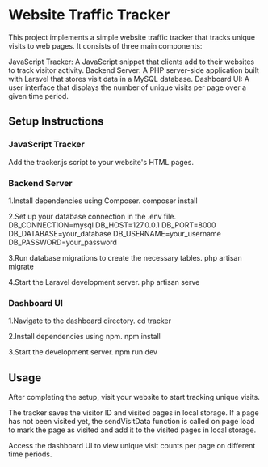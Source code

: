 # Website Traffic Tracker

This project implements a simple website traffic tracker that tracks unique visits to web pages. It consists of three main components:

JavaScript Tracker: A JavaScript snippet that clients add to their websites to track visitor activity.
Backend Server: A PHP server-side application built with Laravel that stores visit data in a MySQL database.
Dashboard UI: A user interface that displays the number of unique visits per page over a given time period.

## Setup Instructions

### JavaScript Tracker

Add the tracker.js script to your website's HTML pages.
<script src="path/to/tracker.js"></script>

### Backend Server

1.Install dependencies using Composer.
composer install

2.Set up your database connection in the .env file.
DB_CONNECTION=mysql
DB_HOST=127.0.0.1
DB_PORT=8000
DB_DATABASE=your_database
DB_USERNAME=your_username
DB_PASSWORD=your_password

3.Run database migrations to create the necessary tables.
php artisan migrate

4.Start the Laravel development server.
php artisan serve

### Dashboard UI

1.Navigate to the dashboard directory.
cd tracker

2.Install dependencies using npm.
npm install

3.Start the development server.
npm run dev

## Usage

After completing the setup, visit your website to start tracking unique visits.

The tracker saves the visitor ID and visited pages in local storage. If a page has not been visited yet, the sendVisitData function is called on page load to mark the page as visited and add it to the visited pages in local storage.

Access the dashboard UI to view unique visit counts per page on different time periods.